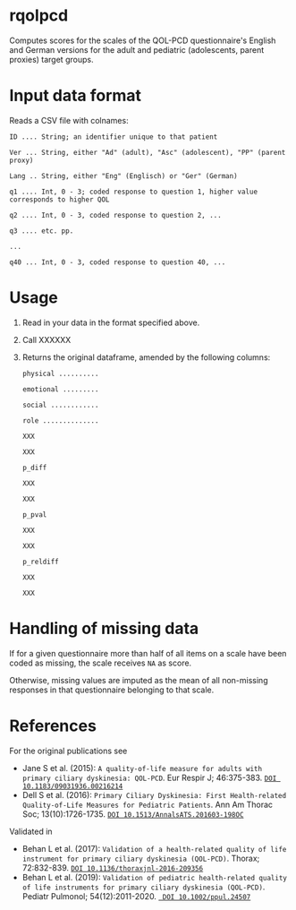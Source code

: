 # rqolpcd
Computes scores for the scales of the QOL-PCD questionnaire's English and German versions for the adult and pediatric (adolescents, parent proxies) target groups.

# Input data format
Reads a CSV file with colnames:

``ID .... String; an identifier unique to that patient``

``Ver ... String, either "Ad" (adult), "Asc" (adolescent), "PP" (parent proxy)``

``Lang .. String, either "Eng" (Englisch) or "Ger" (German)``

``q1 .... Int, 0 - 3; coded response to question 1, higher value corresponds to higher QOL``

``q2 .... Int, 0 - 3, coded response to question 2, ...``

``q3 .... etc. pp.``

``...``

``q40 ... Int, 0 - 3, coded response to question 40, ...``

# Usage

1. Read in your data in the format specified above.

2. Call XXXXXX

3. Returns the original dataframe, amended by the following columns:

    ``physical ..........``

    ``emotional .........``

    ``social ............``

    ``role ..............``

    ``XXX``

    ``XXX``

    ``p_diff``

    ``XXX``

    ``XXX``

    ``p_pval``

    ``XXX``
    
    ``XXX``

    ``p_reldiff``

    ``XXX``

    ``XXX``

# Handling of missing data
If for a given questionnaire more than half of all items on a scale have been coded as missing, the scale receives ``NA`` as score.

Otherwise, missing values are imputed as the mean of all non-missing responses in that questionnaire belonging to that scale.

# References
For the original publications see
- Jane S et al. (2015): ``A quality-of-life measure for adults with primary ciliary dyskinesia: QOL-PCD``. Eur Respir J; 46:375-383.
  [``DOI 10.1183/09031936.00216214``](doi.org/10.1183/09031936.00216214)
- Dell S et al. (2016): ``Primary Ciliary Dyskinesia: First Health-related Quality-of-Life Measures for Pediatric Patients``. Ann Am Thorac Soc; 13(10):1726-1735.
  [``DOI 10.1513/AnnalsATS.201603-198OC``](doi.org/10.1513/AnnalsATS.201603-198OC)

Validated in
- Behan L et al. (2017): ``Validation of a health-related quality of life instrument for primary ciliary dyskinesia (QOL-PCD)``. Thorax; 72:832-839.
  [``DOI 10.1136/thoraxjnl-2016-209356``](doi.org/10.1136/thoraxjnl-2016-209356)
- Behan L et al. (2019): ``Validation of pediatric health-related quality of life instruments for primary ciliary dyskinesia (QOL-PCD)``. Pediatr Pulmonol; 54(12):2011-2020.
 [`` DOI 10.1002/ppul.24507``](doi.org/10.1002/ppul.24507)
